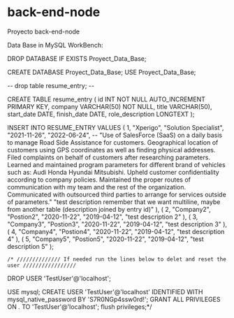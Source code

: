 # back-end-node
Proyecto back-end-node


Data Base in MySQL WorkBench:

DROP DATABASE IF EXISTS Proyect_Data_Base;

CREATE DATABASE Proyect_Data_Base;
USE Proyect_Data_Base;

-- drop table  resume_entry; --


CREATE TABLE resume_entry (
id INT NOT NULL AUTO_INCREMENT PRIMARY KEY,
company VARCHAR(50) NOT NULL,
title VARCHAR(50),
start_date DATE,
finish_date DATE,
role_description LONGTEXT
);

INSERT INTO RESUME_ENTRY
VALUES 
	(
1,
"Xperigo", 
"Solution Specialist", 
"2021-11-26", 
"2022-06-24",
-- "Use of SalesForce (SaaS) on a daily basis to manage Road Side Assistance for customers. Geographical location of customers using GPS coordinates as well as finding physical addresses. Filed complaints on behalf of customers after researching parameters. Learned and maintained program parameters for different brand of vehicles such as: Audi  Honda  Hyundai  Mitsubishi. Upheld customer confidentiality according to company policies. Maintained the proper routes of communication with my team and the rest of the organization. Communicated with outsourced third parties to arrange for services outside of parameters."
"test description remember that we want multiline, maybe from another table (description joined by entry id)"
	),
	(
2,
"Company2",
"Postion2", 
"2020-11-22", 
"2019-04-12", 
"test description 2"
    ),
	(
3,
"Company3",
"Postion3", 
"2020-11-22", 
"2019-04-12", 
"test description 3"
    ),
    (
4,
"Company4",
"Postion4", 
"2020-11-22", 
"2019-04-12", 
"test description 4"
    ),
    (
5,
"Company5",
"Postion5", 
"2020-11-22", 
"2019-04-12", 
"test description 5"
    );

    /* ////////////// If needed run the lines below to delet and reset the user /////////////////


DROP USER 'TestUser'@'localhost'; 

USE mysql;
CREATE USER 'TestUser'@'localhost' IDENTIFIED WITH mysql_native_password BY 'S7R0NGp4ssw0rd!';
GRANT ALL PRIVILEGES ON *.* TO 'TestUser'@'localhost';
flush privileges;*/